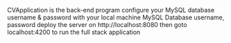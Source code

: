 CVApplication is the back-end program
configure your MySQL database username & password with your local machine MySQL Database username, password
deploy the server on http://localhost:8080
then goto localhost:4200 to run the full stack application
